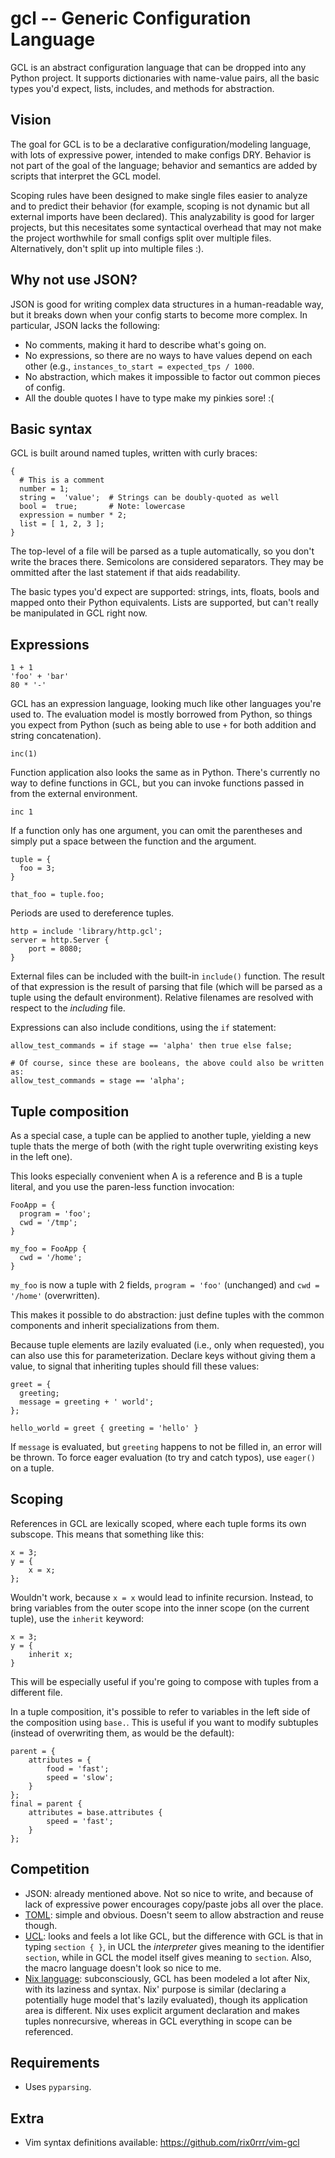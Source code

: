 gcl -- Generic Configuration Language
=====================================

GCL is an abstract configuration language that can be dropped into any Python
project. It supports dictionaries with name-value pairs, all the basic types
you'd expect, lists, includes, and methods for abstraction.

Vision
------

The goal for GCL is to be a declarative configuration/modeling language, with
lots of expressive power, intended to make configs DRY. Behavior is not part of
the goal of the language; behavior and semantics are added by scripts that
interpret the GCL model.

Scoping rules have been designed to make single files easier to analyze and to
predict their behavior (for example, scoping is not dynamic but all external
imports have been declared). This analyzability is good for larger projects,
but this necesitates some syntactical overhead that may not make the project
worthwhile for small configs split over multiple files. Alternatively, don't
split up into multiple files :).

Why not use JSON?
-----------------

JSON is good for writing complex data structures in a human-readable way, but
it breaks down when your config starts to become more complex. In particular,
JSON lacks the following:

* No comments, making it hard to describe what's going on.
* No expressions, so there are no ways to have values depend on each other
  (e.g., `instances_to_start = expected_tps / 1000`.
* No abstraction, which makes it impossible to factor out common pieces of
  config.
* All the double quotes I have to type make my pinkies sore! :(

Basic syntax
------------

GCL is built around named tuples, written with curly braces:

    {
      # This is a comment
      number = 1;
      string =  'value';  # Strings can be doubly-quoted as well
      bool =  true;       # Note: lowercase
      expression = number * 2; 
      list = [ 1, 2, 3 ];
    }

The top-level of a file will be parsed as a tuple automatically, so you don't
write the braces there. Semicolons are considered separators. They may be
ommitted after the last statement if that aids readability.

The basic types you'd expect are supported: strings, ints, floats, bools and
mapped onto their Python equivalents. Lists are supported, but can't really be
manipulated in GCL right now.

Expressions
-----------

    1 + 1
    'foo' + 'bar'
    80 * '-'

GCL has an expression language, looking much like other languages you're used
to. The evaluation model is mostly borrowed from Python, so things you expect
from Python (such as being able to use `+` for both addition and string
concatenation).

    inc(1)

Function application also looks the same as in Python. There's currently no way
to define functions in GCL, but you can invoke functions passed in from the
external environment.

    inc 1

If a function only has one argument, you can omit the parentheses and simply
put a space between the function and the argument.

    tuple = {
      foo = 3;
    }

    that_foo = tuple.foo;

Periods are used to dereference tuples.

    http = include 'library/http.gcl';
    server = http.Server {
        port = 8080;
    }

External files can be included with the built-in `include()` function. The
result of that expression is the result of parsing that file (which will be
parsed as a tuple using the default environment). Relative filenames are
resolved with respect to the _including_ file.

Expressions can also include conditions, using the `if` statement:

    allow_test_commands = if stage == 'alpha' then true else false;
    
    # Of course, since these are booleans, the above could also be written as:
    allow_test_commands = stage == 'alpha';

Tuple composition
-----------------

As a special case, a tuple can be applied to another tuple, yielding a new
tuple thats the merge of both (with the right tuple overwriting existing keys
in the left one).

This looks especially convenient when A is a reference and B is a tuple
literal, and you use the paren-less function invocation:

    FooApp = {
      program = 'foo';
      cwd = '/tmp';
    }

    my_foo = FooApp {
      cwd = '/home';
    }

`my_foo` is now a tuple with 2 fields, `program = 'foo'` (unchanged) and
`cwd = '/home'` (overwritten).

This makes it possible to do abstraction: just define tuples with the common
components and inherit specializations from them.

Because tuple elements are lazily evaluated (i.e., only when requested), you
can also use this for parameterization. Declare keys without giving them a
value, to signal that inheriting tuples should fill these values:

    greet = {
      greeting;
      message = greeting + ' world';
    };

    hello_world = greet { greeting = 'hello' }

If `message` is evaluated, but `greeting` happens to not be filled in, an
error will be thrown. To force eager evaluation (to try and catch typos), use
`eager()` on a tuple.

Scoping
-------

References in GCL are lexically scoped, where each tuple forms its own
subscope. This means that something like this:

    x = 3;
    y = {
        x = x;
    };

Wouldn't work, because `x = x` would lead to infinite recursion. Instead,
to bring variables from the outer scope into the inner scope (on the current
tuple), use the `inherit` keyword:

    x = 3;
    y = {
        inherit x;
    }

This will be especially useful if you're going to compose with tuples from a
different file.

In a tuple composition, it's possible to refer to variables in the left side of
the composition using `base.`. This is useful if you want to modify subtuples
(instead of overwriting them, as would be the default):

    parent = {
        attributes = {
            food = 'fast';
            speed = 'slow';
        }
    };
    final = parent {
        attributes = base.attributes {
            speed = 'fast';
        }
    };

Competition
-----------

* JSON: already mentioned above. Not so nice to write, and because of lack of
  expressive power encourages copy/paste jobs all over the place.
* [TOML](https://github.com/toml-lang/toml): simple and obvious. Doesn't seem
  to allow abstraction and reuse though.
* [UCL](https://github.com/vstakhov/libucl): looks and feels a lot like GCL,
  but the difference with GCL is that in typing `section { }`, in UCL the
  _interpreter_ gives meaning to the identifier `section`, while in GCL the
  model itself gives meaning to `section`. Also, the macro language doesn't
  look so nice to me.
* [Nix language](http://nixos.org/nix/manual/): subconsciously, GCL has been
  modeled a lot after Nix, with its laziness and syntax. Nix' purpose is
  similar (declaring a potentially huge model that's lazily evaluated), though
  its application area is different. Nix uses explicit argument declaration and
  makes tuples nonrecursive, whereas in GCL everything in scope can be
  referenced.

Requirements
------------

* Uses `pyparsing`.

Extra
-----

* Vim syntax definitions available: https://github.com/rix0rrr/vim-gcl

